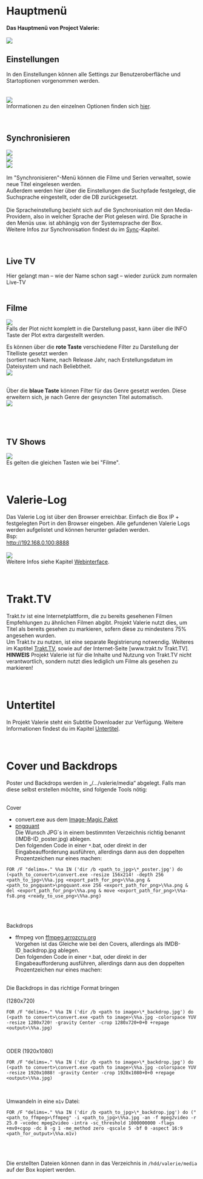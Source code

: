 
<br>
<h1>Hauptmenü</h1>
<b>Das Hauptmenü von Project Valerie:</b><br><br>
<img src='http://project-valerie.googlecode.com/svn/trunk/images/main_menu_small.png' />

<h2>Einstellungen</h2>
In den Einstellungen können alle Settings zur Benutzeroberfläche und Startoptionen vorgenommen werden.<br>
<br><br>
<img src='http://project-valerie.googlecode.com/svn/trunk/images/settings_small.png' /><br>
Informationen zu den einzelnen Optionen finden sich <a href='Options.md'>hier</a>.<br>
<br><br>
<h2>Synchronisieren</h2>
<img src='http://project-valerie.googlecode.com/svn/trunk/images/sync_small.png' />
<br>
<img src='http://project-valerie.googlecode.com/svn/trunk/images/sync_options_small.png' />
<br>
<img src='http://project-valerie.googlecode.com/svn/trunk/images/sync_options2_small.png' />
<br><br>
Im "Synchronisieren"-Menü können die Filme und Serien verwaltet, sowie neue Titel eingelesen werden.<br>
Außerdem werden hier über die Einstellungen die Suchpfade festgelegt, die Suchsprache eingestellt, oder die DB zurückgesetzt.<br><br>
Die Spracheinstellung bezieht sich auf die Synchronisation mit den Media-Providern, also in welcher Sprache der Plot gelesen wird. Die Sprache in den Menüs usw. ist abhängig von der Systemsprache der Box. <br>
Weitere Infos zur Synchronisation findest du im <a href='Sync.md'>Sync</a>-Kapitel.<br>
<br><br>
<h2>Live TV</h2>
Hier gelangt man – wie der Name schon sagt – wieder zurück zum normalen Live-TV<br><br>
<h2>Filme</h2>
<img src='http://project-valerie.googlecode.com/svn/trunk/images/movie_mini.png' /><br>
Falls der Plot nicht komplett in die Darstellung passt, kann über die INFO Taste der Plot extra dargestellt werden.<br>

Es können über die <b>rote Taste</b> verschiedene Filter zu Darstellung der Titelliste gesetzt werden <br> (sortiert nach Name, nach Release Jahr, nach Erstellungsdatum im Dateisystem und nach Beliebtheit.<br>
<img src='http://project-valerie.googlecode.com/svn/trunk/images/sort_red.png' /><br><br>

Über die <b>blaue Taste</b> können Filter für das Genre gesetzt werden. Diese erweitern sich, je nach Genre der gesyncten Titel automatisch.<br>
<img src='http://project-valerie.googlecode.com/svn/trunk/images/sort_blue.png' /><br><br>
<br><br>
<h2>TV Shows</h2>
<img src='http://project-valerie.googlecode.com/svn/trunk/images/series_mini.jpg' /><br>
Es gelten die gleichen Tasten wie bei "Filme".<br>
<br><br>
<h1>Valerie-Log</h1>
Das Valerie Log ist über den Browser erreichbar. Einfach die Box IP + festgelegten Port in den Browser eingeben. Alle gefundenen Valerie Logs werden aufgelistet und können herunter geladen werden. <br>
Bsp: <br>
<a href='http://192.168.0.100:8888'>http://192.168.0.100:8888</a> <br><br>
<img src='http://project-valerie.googlecode.com/svn/trunk/images/Val_log.png' /><br>
Weitere Infos siehe Kapitel <a href='WebIF.md'>Webinterface</a>.<br>
<br><br>
<h1>Trakt.TV</h1>
Trakt.tv ist eine Internetplattform, die zu bereits gesehenen Filmen Empfehlungen zu ähnlichen Filmen abgibt. Projekt Valerie nutzt dies, um Titel als bereits gesehen zu markieren, sofern diese zu mindestens 75% angesehen wurden.<br>
Um Trakt.tv zu nutzen, ist eine separate Registrierung notwendig. Weiteres im Kaptitel <a href='TraktTV.md'>Trakt.TV</a>, sowie auf der Internet-Seite [www.trakt.tv Trakt.TV].<br>
<b>HINWEIS</b>
Projekt Valerie ist für die Inhalte und Nutzung von Trakt.TV nicht verantwortlich, sondern nutzt dies lediglich um Filme als gesehen zu markieren!<br>
<br><br>
<h1>Untertitel</h1>
In Projekt Valerie steht ein Subtitle Downloader zur Verfügung. Weitere Informationen findest du im Kapitel <a href='subtitles.md'>Untertitel</a>.<br>
<br><br>
<h1>Cover und Backdrops</h1>
Poster und Backdrops werden in „/…/valerie/media“ abgelegt. Falls man diese selbst erstellen möchte, sind folgende Tools nötig:<br><br>

Cover<br>
-	convert.exe aus dem <a href='http://www.imagemagick.org/script/binary-releases.php#windows'>Image-Magic Paket</a><br>
-	<a href='http://www.libpng.org/pub/png/apps/pngquant.html'>pngquant</a><br>
Die Wunsch JPG´s in einem bestimmten Verzeichnis richtig benannt (IMDB-ID<code>_</code>poster.jpg) ablegen.<br>
Den folgenden Code in einer <code>*</code>.bat, oder direkt in der Eingabeaufforderung ausführen, allerdings dann aus den doppelten Prozentzeichen nur eines machen:<br>
<pre><code>FOR /F "delims=." %%a IN ('dir /b &lt;path_to_jpg&gt;\*_poster.jpg') do (&lt;path_to_convert&gt;\convert.exe -resize 156x214! -depth 256 &lt;path_to_jpg&gt;\%%a.jpg &lt;export_path_for_png&gt;\%%a.png &amp; &lt;path_to_pngquant&gt;\pngquant.exe 256 &lt;export_path_for_png&gt;\%%a.png &amp; del &lt;export_path_for_png&gt;\%%a.png &amp; move &lt;export_path_for_png&gt;\%%a-fs8.png &lt;ready_to_use_png&gt;\%%a.png)<br>
</code></pre>
<br><br>
Backdrops<br>
-	ffmpeg von <a href='http://ffmpeg.arrozcru.org/autobuilds/ffmpeg/mingw32/static/'>ffmpeg.arrozcru.org</a><br>
Vorgehen ist das Gleiche wie bei den Covers, allerdings als IMDB-ID<code>_</code>backdrop.jpg ablegen.<br>
Den folgenden Code in einer <code>*</code>.bat, oder direkt in der Eingabeaufforderung ausführen, allerdings dann aus den doppelten Prozentzeichen nur eines machen:<br>
<br>
Die Backdrops in das richtige Format bringen <br><br>
(1280x720)<br>
<pre><code>FOR /F "delims=." %%a IN ('dir /b &lt;path to image&gt;\*_backdrop.jpg') do (&lt;path to convert&gt;\convert.exe &lt;path to image&gt;\%%a.jpg -colorspace YUV -resize 1280x720! -gravity Center -crop 1280x720+0+0 +repage &lt;output&gt;\%%a.jpg)<br>
</code></pre>
<br>
ODER (1920x1080)<br>
<pre><code>FOR /F "delims=." %%a IN ('dir /b &lt;path to image&gt;\*_backdrop.jpg') do (&lt;path to convert&gt;\convert.exe &lt;path to image&gt;\%%a.jpg -colorspace YUV -resize 1920x1088! -gravity Center -crop 1920x1080+0+0 +repage &lt;output&gt;\%%a.jpg)<br>
</code></pre>
<br>
Umwandeln in eine <code>m1v</code> Datei:<br>
<pre><code>FOR /F "delims=." %%a IN ('dir /b &lt;path_to_jpg&gt;\*_backdrop.jpg') do ("&lt;path_to_ffmpeg&gt;\ffmpeg" -i &lt;path_to_jpg&gt;\%%a.jpg -an -f mpeg2video -r 25.0 -vcodec mpeg2video -intra -sc_threshold 1000000000 -flags +mv0+cgop -dc 8 -g 1 -me_method zero -qscale 5 -bf 0 -aspect 16:9 &lt;path_for_output&gt;\%%a.m1v)<br>
</code></pre>
<br><br>
Die erstellten Dateien können dann in das Verzeichnis in <code>/hdd/valerie/media</code> auf der Box kopiert werden.<br><br>